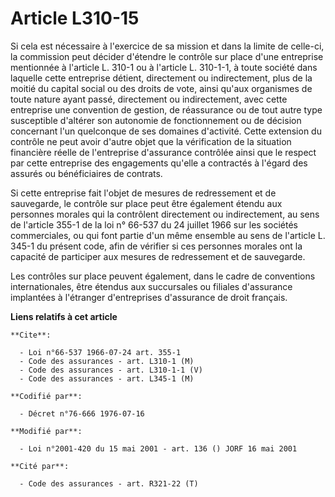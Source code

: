 # Article L310-15

Si cela est nécessaire à l'exercice de sa mission et dans la limite de celle-ci, la commission peut décider d'étendre le
contrôle sur place d'une entreprise mentionnée à l'article L. 310-1 ou à l'article L. 310-1-1, à toute société dans laquelle
cette entreprise détient, directement ou indirectement, plus de la moitié du capital social ou des droits de vote, ainsi
qu'aux organismes de toute nature ayant passé, directement ou indirectement, avec cette entreprise une convention de gestion,
de réassurance ou de tout autre type susceptible d'altérer son autonomie de fonctionnement ou de décision concernant l'un
quelconque de ses domaines d'activité. Cette extension du contrôle ne peut avoir d'autre objet que la vérification de la
situation financière réelle de l'entreprise d'assurance contrôlée ainsi que le respect par cette entreprise des engagements
qu'elle a contractés à l'égard des assurés ou bénéficiaires de contrats.

Si cette entreprise fait l'objet de mesures de redressement et de sauvegarde, le contrôle sur place peut être également
étendu aux personnes morales qui la contrôlent directement ou indirectement, au sens de l'article 355-1 de la loi n° 66-537
du 24 juillet 1966 sur les sociétés commerciales, ou qui font partie d'un même ensemble au sens de l'article L. 345-1 du
présent code, afin de vérifier si ces personnes morales ont la capacité de participer aux mesures de redressement et de
sauvegarde.

Les contrôles sur place peuvent également, dans le cadre de conventions internationales, être étendus aux succursales ou
filiales d'assurance implantées à l'étranger d'entreprises d'assurance de droit français.

**Liens relatifs à cet article**

	**Cite**:

	  - Loi n°66-537 1966-07-24 art. 355-1
	  - Code des assurances - art. L310-1 (M)
	  - Code des assurances - art. L310-1-1 (V)
	  - Code des assurances - art. L345-1 (M)

	**Codifié par**:

	  - Décret n°76-666 1976-07-16

	**Modifié par**:

	  - Loi n°2001-420 du 15 mai 2001 - art. 136 () JORF 16 mai 2001

	**Cité par**:

	  - Code des assurances - art. R321-22 (T)
